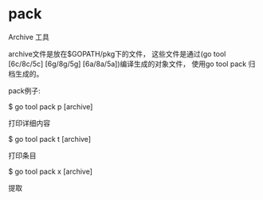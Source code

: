 pack
=====================================
Archive 工具

archive文件是放在$GOPATH/pkg下的文件， 这些文件是通过(go tool [6c/8c/5c] [6g/8g/5g] [6a/8a/5a])编译生成的对象文件， 使用go tool pack 归档生成的。


pack例子:

$ go tool pack p [archive]

打印详细内容

$ go tool pack t [archive]

打印条目


$ go tool pack x [archive]

提取




